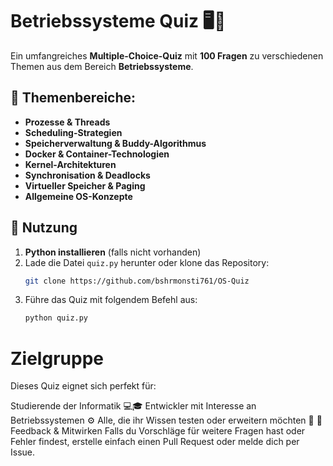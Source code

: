 # Betriebssysteme Quiz 🖥️🧠

Ein umfangreiches **Multiple-Choice-Quiz** mit **100 Fragen** zu verschiedenen Themen aus dem Bereich **Betriebssysteme**.

## 📌 Themenbereiche:
- **Prozesse & Threads**
- **Scheduling-Strategien**
- **Speicherverwaltung & Buddy-Algorithmus**
- **Docker & Container-Technologien**
- **Kernel-Architekturen**
- **Synchronisation & Deadlocks**
- **Virtueller Speicher & Paging**
- **Allgemeine OS-Konzepte**

## 🚀 Nutzung
1. **Python installieren** (falls nicht vorhanden)  
2. Lade die Datei `quiz.py` herunter oder klone das Repository:
   ```bash
   git clone https://github.com/bshrmonsti761/OS-Quiz

 3. Führe das Quiz mit folgendem Befehl aus:
    ```bash
    python quiz.py

# Zielgruppe
Dieses Quiz eignet sich perfekt für:

Studierende der Informatik 💻🎓
Entwickler mit Interesse an Betriebssystemen ⚙️
Alle, die ihr Wissen testen oder erweitern möchten 🚀
📩 Feedback & Mitwirken
Falls du Vorschläge für weitere Fragen hast oder Fehler findest, erstelle einfach einen Pull Request oder melde dich per Issue.
